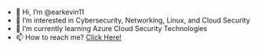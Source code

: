 - 👋 Hi, I’m @earkevin11
- 👀 I’m interested in Cybersecurity, Networking, Linux, and Cloud Security
- 🌱 I’m currently learning Azure Cloud Security Technologies
- 📫 How to reach me? [Click Here!](https://www.linkedin.com/in/kevin-ear/)

<!---
earkevin11/earkevin11 is a ✨ special ✨ repository because its `README.md` (this file) appears on your GitHub profile.
You can click the Preview link to take a look at your changes.
--->
